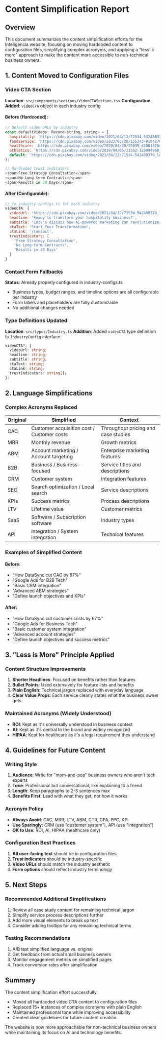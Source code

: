 # Content Simplification Report

## Overview
This document summarizes the content simplification efforts for the Inteligencia website, focusing on moving hardcoded content to configuration files, simplifying complex acronyms, and applying a "less is more" approach to make the content more accessible to non-technical business owners.

## 1. Content Moved to Configuration Files

### Video CTA Section
**Location**: `src/components/sections/VideoCTASection.tsx`
**Configuration Added**: `videoCTA` object in each industry config

#### Before (Hardcoded):
```javascript
// Default video URLs by industry
const defaultVideos: Record<string, string> = {
  hospitality: 'https://cdn.pixabay.com/video/2021/04/12/71534-542408370_large.mp4',
  foodservice: 'https://cdn.pixabay.com/video/2023/03/20/155343-810427041_large.mp4',
  healthcare: 'https://cdn.pixabay.com/video/2020/04/20/38035-410818704_large.mp4',
  athletics: 'https://cdn.pixabay.com/video/2019/04/05/21562-329094960_large.mp4',
  default: 'https://cdn.pixabay.com/video/2021/04/12/71534-542408370_large.mp4'
};

// Hardcoded trust indicators
<span>Free Strategy Consultation</span>
<span>No Long-term Contracts</span>
<span>Results in 30 Days</span>
```

#### After (Configurable):
```javascript
// In industry-configs.ts for each industry
videoCTA: {
  videoUrl: 'https://cdn.pixabay.com/video/2021/04/12/71534-542408370_large.mp4',
  headline: 'Ready to transform your hospitality business?',
  subtitle: 'Let\'s discuss how AI-powered marketing can revolutionize your business',
  ctaText: 'Start Your Transformation',
  ctaLink: '/contact',
  trustIndicators: [
    'Free Strategy Consultation',
    'No Long-term Contracts',
    'Results in 30 Days'
  ]
}
```

### Contact Form Fallbacks
**Status**: Already properly configured in industry-configs.ts
- Business types, budget ranges, and timeline options are all configurable per industry
- Form labels and placeholders are fully customizable
- No additional changes needed

### Type Definitions Updated
**Location**: `src/types/Industry.ts`
**Addition**: Added `videoCTA` type definition to `IndustryConfig` interface
```typescript
videoCTA?: {
  videoUrl: string;
  headline: string;
  subtitle: string;
  ctaText: string;
  ctaLink: string;
  trustIndicators: string[];
};
```

## 2. Language Simplifications

### Complex Acronyms Replaced

| Original | Simplified | Context |
|----------|------------|---------|
| CAC | Customer acquisition cost / Customer costs | Throughout pricing and case studies |
| MRR | Monthly revenue | Growth metrics |
| ABM | Account marketing / Account targeting | Enterprise marketing features |
| B2B | Business / Business-focused | Service titles and descriptions |
| CRM | Customer system | Integration features |
| SEO | Search optimization / Local search | Service descriptions |
| KPIs | Success metrics | Process descriptions |
| LTV | Lifetime value | Customer metrics |
| SaaS | Software / Subscription software | Industry types |
| API | Integration / System integration | Technical features |

### Examples of Simplified Content

#### Before:
- "How DataSync cut CAC by 67%"
- "Google Ads for B2B Tech"
- "Basic CRM integration"
- "Advanced ABM strategies"
- "Define launch objectives and KPIs"

#### After:
- "How DataSync cut customer costs by 67%"
- "Google Ads for Business Tech"
- "Basic customer system integration"
- "Advanced account strategies"
- "Define launch objectives and success metrics"

## 3. "Less is More" Principle Applied

### Content Structure Improvements
1. **Shorter Headlines**: Focused on benefits rather than features
2. **Bullet Points**: Used extensively for feature lists and benefits
3. **Plain English**: Technical jargon replaced with everyday language
4. **Clear Value Props**: Each service clearly states what the business owner gets

### Maintained Acronyms (Widely Understood)
- **ROI**: Kept as it's universally understood in business context
- **AI**: Kept as it's central to the brand and widely recognized
- **HIPAA**: Kept for healthcare as it's a legal requirement they understand

## 4. Guidelines for Future Content

### Writing Style
1. **Audience**: Write for "mom-and-pop" business owners who aren't tech experts
2. **Tone**: Professional but conversational, like explaining to a friend
3. **Length**: Keep paragraphs to 2-3 sentences max
4. **Benefits First**: Lead with what they get, not how it works

### Acronym Policy
- **Always Avoid**: CAC, MRR, LTV, ABM, CTR, CPA, PPC, KPI
- **Use Sparingly**: CRM (use "customer system"), API (use "integration")
- **OK to Use**: ROI, AI, HIPAA (healthcare only)

### Configuration Best Practices
1. **All user-facing text** should be in configuration files
2. **Trust indicators** should be industry-specific
3. **Video URLs** should match the industry aesthetic
4. **Form options** should reflect industry terminology

## 5. Next Steps

### Recommended Additional Simplifications
1. Review all case study content for remaining technical jargon
2. Simplify service process descriptions further
3. Add more visual elements to break up text
4. Consider adding tooltips for any remaining technical terms

### Testing Recommendations
1. A/B test simplified language vs. original
2. Get feedback from actual small business owners
3. Monitor engagement metrics on simplified pages
4. Track conversion rates after simplification

## Summary
The content simplification effort successfully:
- Moved all hardcoded video CTA content to configuration files
- Replaced 15+ instances of complex acronyms with plain English
- Maintained professional tone while improving accessibility
- Created clear guidelines for future content creation

The website is now more approachable for non-technical business owners while maintaining its focus on AI and technology benefits.